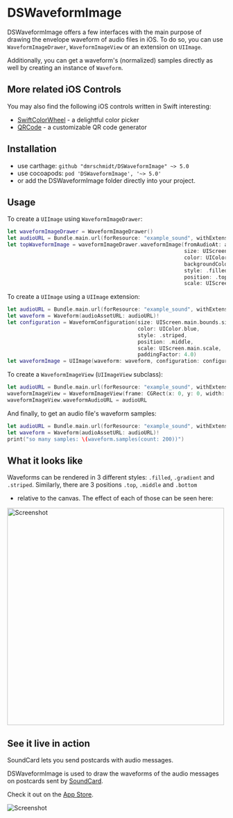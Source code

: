 DSWaveformImage
===============

DSWaveformImage offers a few interfaces with the main purpose of drawing the
envelope waveform of audio files in iOS. To do so, you can use
`WaveformImageDrawer`, `WaveformImageView` or an extension on `UIImage`.

Additionally, you can get a waveform's (normalized) samples directly as well by
creating an instance of `Waveform`.

More related iOS Controls
------------

You may also find the following iOS controls written in Swift interesting:

* [SwiftColorWheel](https://github.com/dmrschmidt/SwiftColorWheel) - a delightful color picker
* [QRCode](https://github.com/dmrschmidt/QRCode) - a customizable QR code generator

Installation
------------

* use carthage: `github "dmrschmidt/DSWaveformImage" ~> 5.0`
* use cocoapods: `pod 'DSWaveformImage', '~> 5.0'`
* or add the DSWaveformImage folder directly into your project.

Usage
-----

To create a `UIImage` using `WaveformImageDrawer`:

```swift
let waveformImageDrawer = WaveformImageDrawer()
let audioURL = Bundle.main.url(forResource: "example_sound", withExtension: "m4a")!
let topWaveformImage = waveformImageDrawer.waveformImage(fromAudioAt: audioURL,
                                                         size: UIScreen.main.bounds.size,
                                                         color: UIColor.black,
                                                         backgroundColor: UIColor.black,
                                                         style: .filled,
                                                         position: .top,
                                                         scale: UIScreen.main.scale)
```


To create a `UIImage` using a `UIImage` extension:

```swift
let audioURL = Bundle.main.url(forResource: "example_sound", withExtension: "m4a")!
let waveform = Waveform(audioAssetURL: audioURL)!
let configuration = WaveformConfiguration(size: UIScreen.main.bounds.size,
                                          color: UIColor.blue,
                                          style: .striped,
                                          position: .middle,
                                          scale: UIScreen.main.scale,
                                          paddingFactor: 4.0)
let waveformImage = UIImage(waveform: waveform, configuration: configuration)
```

To create a `WaveformImageView` (`UIImageView` subclass):

```swift
let audioURL = Bundle.main.url(forResource: "example_sound", withExtension: "m4a")!
waveformImageView = WaveformImageView(frame: CGRect(x: 0, y: 0, width: 500, height: 300)
waveformImageView.waveformAudioURL = audioURL
```

And finally, to get an audio file's waveform samples:

```swift
let audioURL = Bundle.main.url(forResource: "example_sound", withExtension: "m4a")!
let waveform = Waveform(audioAssetURL: audioURL)!
print("so many samples: \(waveform.samples(count: 200))")
```


What it looks like
------------------

Waveforms can be rendered in 3 different styles: `.filled`, `.gradient` and
`.striped`. Similarly, there are 3 positions `.top`, `.middle` and `.bottom`
- relative to the canvas. The effect of each of those can be seen here:

<img src="https://github.com/dmrschmidt/DSWaveformImage/blob/master/screenshot.png" width="500" alt="Screenshot">


## See it live in action

SoundCard lets you send postcards with audio messages.

DSWaveformImage is used to draw the waveforms of the audio messages on postcards sent by [SoundCard](https://www.soundcard.io).

Check it out on the [App Store](http://bit.ly/soundcardio).

<img src="https://github.com/dmrschmidt/DSWaveformImage/blob/master/screenshot2.png" alt="Screenshot">
